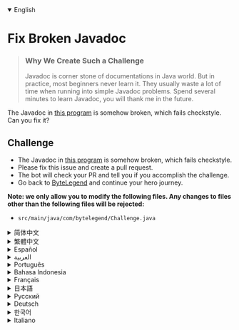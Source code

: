 <details open='true'>
<summary>English</summary>

# Fix Broken Javadoc

> ### Why We Create Such a Challenge
> Javadoc is corner stone of documentations in Java world. But in practice, most beginners never learn it.
> They usually waste a lot of time when running into simple Javadoc problems.
> Spend several minutes to learn Javadoc, you will thank me in the future.

The Javadoc in [this program](https://github.com/ByteLegendQuest/java-fix-broken-javadoc/blob/main/src/main/java/com/bytelegend/Challenge.java) is somehow broken, which fails checkstyle. Can you fix it?

## Challenge
- The Javadoc in [this program](https://github.com/ByteLegendQuest/java-fix-broken-javadoc/blob/main/src/main/java/com/bytelegend/Challenge.java) is somehow broken, which fails checkstyle.
- Please fix this issue and create a pull request.
- The bot will check your PR and tell you if you accomplish the challenge.
- Go back to [ByteLegend](https://bytelegend.com) and continue your hero journey.


**Note: we only allow you to modify the following files.
Any changes to files other than the following files will be rejected:**

- `src/main/java/com/bytelegend/Challenge.java`
</details>
<details>
<summary>简体中文</summary>

# 修复错误的Javadoc

> ### 为什么要设计这个挑战
>
> Javadoc是Java世界中文档的基石，但是在实践中我发现，很多初学者并没有系统地学习过，
> 从而在面对很简单的问题时束手无策，浪费宝贵的时间。
> 希望你能花费几分钟系统地学习一下Javadoc，节省未来抓耳挠腮的几个小时时间。

[这个程序](https://github.com/ByteLegendQuest/java-fix-broken-javadoc/blob/main/src/main/java/com/bytelegend/Challenge.java)里的Javadoc有一些问题，会导致编译和Checkstyle失败。请修复之。

## 挑战
- [这个程序](https://github.com/ByteLegendQuest/java-fix-broken-javadoc/blob/main/src/main/java/com/bytelegend/Challenge.java)里的Javadoc有一些问题，会导致编译和Checkstyle失败。
- 你可以使用任意一种方法完成挑战（最好先在自己的本地电脑上测试通过）：
  - 使用下面的网页编辑器。
  - 创建一个GitHub Pull Request。
- 机器人将会检查你的答案，告诉你你是否通过了挑战。
- 回到[字节传说](https://bytelegend.com)，然后继续你的英雄旅程。


**注意：我们只允许您修改以下文件，任何对其他文件的修改都会被拒绝：**

- `src/main/java/com/bytelegend/Challenge.java`
</details>
<details>
<summary>繁體中文</summary>

<h1>修復損壞的 Javadoc</h1><blockquote><h3>為什麼我們要創造這樣的挑戰</h3><p>Javadoc 是 Java 世界文檔的基石。但在實踐中，大多數初學者從未學過它。當遇到簡單的 Javadoc 問題時，他們通常會浪費大量時間。花幾分鐘學習Javadoc，你以後會感謝我的。</p></blockquote><p> <a href="https://github.com/ByteLegendQuest/java-fix-broken-javadoc/blob/main/src/main/java/com/bytelegend/Challenge.java" target="_blank">該程序中</a>的 Javadoc 以某種方式損壞，導致 checkstyle 失敗。你能修好它嗎？</p><h2>挑戰</h2><ul><li><a href="https://github.com/ByteLegendQuest/java-fix-broken-javadoc/blob/main/src/main/java/com/bytelegend/Challenge.java" target="_blank">該程序中</a>的 Javadoc 以某種方式損壞，導致 checkstyle 失敗。</li><li>請修復此問題並創建拉取請求。</li><li>機器人將檢查您的 PR 並告訴您是否完成了挑戰。</li><li>回到<a href="https://bytelegend.com" target="_blank">ByteLegend</a> ，繼續你的英雄之旅。</li></ul><p><strong>注意：我們只允許您修改以下文件。對以下文件以外的文件的任何更改都將被拒絕：</strong></p><ul><li> <code class="notranslate">src/main/java/com/bytelegend/Challenge.java</code></li></ul></details>
<details>
<summary>Español</summary>

<h1>Reparar Javadoc roto</h1><blockquote><h3> Por qué creamos tal desafío</h3><p> Javadoc es la piedra angular de la documentación en el mundo Java. Pero en la práctica, la mayoría de los principiantes nunca lo aprenden. Por lo general, pierden mucho tiempo cuando se encuentran con problemas simples de Javadoc. Dedique varios minutos a aprender Javadoc, me lo agradecerá en el futuro.</p></blockquote><p> El Javadoc en <a href="https://github.com/ByteLegendQuest/java-fix-broken-javadoc/blob/main/src/main/java/com/bytelegend/Challenge.java" target="_blank">este programa</a> está roto de alguna manera, lo que falla en el estilo de verificación. ¿Puedes arreglarlo?</p><h2> Desafío</h2><ul><li> El Javadoc en <a href="https://github.com/ByteLegendQuest/java-fix-broken-javadoc/blob/main/src/main/java/com/bytelegend/Challenge.java" target="_blank">este programa</a> está roto de alguna manera, lo que falla en el estilo de verificación.</li><li> Solucione este problema y cree una solicitud de extracción.</li><li> El bot comprobará tus relaciones públicas y te dirá si logras el desafío.</li><li> Vuelve a <a href="https://bytelegend.com" target="_blank">ByteLegend</a> y continúa tu viaje de héroe.</li></ul><p> <strong>Nota: solo le permitimos modificar los siguientes archivos. Se rechazará cualquier cambio en archivos que no sean los siguientes:</strong></p><ul><li> <code class="notranslate">src/main/java/com/bytelegend/Challenge.java</code></li></ul></details>
<details>
<summary>العربية</summary>

<h1 style=";text-align:right;direction:rtl">إصلاح كسر جافادوك</h1><blockquote style=";text-align:right;direction:rtl"><h3 style=";text-align:right;direction:rtl"> لماذا نخلق مثل هذا التحدي</h3><p style=";text-align:right;direction:rtl"> Javadoc هو حجر الزاوية للوثائق في عالم جافا. لكن في الممارسة العملية ، لا يتعلمها معظم المبتدئين أبدًا. عادة ما يضيعون الكثير من الوقت عند الوقوع في مشاكل Javadoc البسيطة. اقض عدة دقائق لتعلم جافادوك ، سوف تشكرني في المستقبل.</p></blockquote><p style=";text-align:right;direction:rtl"> تم كسر Javadoc في <a href="https://github.com/ByteLegendQuest/java-fix-broken-javadoc/blob/main/src/main/java/com/bytelegend/Challenge.java" target="_blank">هذا البرنامج إلى</a> حد ما ، والذي فشل checkstyle. يمكنك إصلاحه؟</p><h2 style=";text-align:right;direction:rtl"> تحد</h2><ul style=";text-align:right;direction:rtl"><li style=";text-align:right;direction:rtl"> تم كسر Javadoc في <a href="https://github.com/ByteLegendQuest/java-fix-broken-javadoc/blob/main/src/main/java/com/bytelegend/Challenge.java" target="_blank">هذا البرنامج إلى</a> حد ما ، والذي فشل checkstyle.</li><li style=";text-align:right;direction:rtl"> يرجى إصلاح هذه المشكلة وإنشاء طلب سحب.</li><li style=";text-align:right;direction:rtl"> سيتحقق الروبوت من العلاقات العامة الخاصة بك ويخبرك إذا أنجزت التحدي.</li><li style=";text-align:right;direction:rtl"> ارجع إلى <a href="https://bytelegend.com" target="_blank">ByteLegend وتابع</a> رحلة بطلك.</li></ul><p style=";text-align:right;direction:rtl"> <strong>ملاحظة: نسمح لك فقط بتعديل الملفات التالية. سيتم رفض أي تغييرات يتم إجراؤها على الملفات بخلاف الملفات التالية:</strong></p><ul style=";text-align:right;direction:rtl"><li style=";text-align:right;direction:rtl"> <code class="notranslate">src/main/java/com/bytelegend/Challenge.java</code></li></ul></details>
<details>
<summary>Português</summary>

<h1>Corrigir Javadoc quebrado</h1><blockquote><h3> Por que criamos esse desafio</h3><p> Javadoc é a pedra angular da documentação no mundo Java. Mas, na prática, a maioria dos iniciantes nunca aprende. Eles geralmente perdem muito tempo quando se deparam com problemas simples de Javadoc. Gaste vários minutos para aprender Javadoc, você vai me agradecer no futuro.</p></blockquote><p> O Javadoc <a href="https://github.com/ByteLegendQuest/java-fix-broken-javadoc/blob/main/src/main/java/com/bytelegend/Challenge.java" target="_blank">neste programa</a> está de alguma forma quebrado, o que falha no estilo de verificação. Você pode concertar isso?</p><h2> Desafio</h2><ul><li> O Javadoc <a href="https://github.com/ByteLegendQuest/java-fix-broken-javadoc/blob/main/src/main/java/com/bytelegend/Challenge.java" target="_blank">neste programa</a> está de alguma forma quebrado, o que falha no estilo de verificação.</li><li> Corrija este problema e crie uma solicitação pull.</li><li> O bot verificará seu PR e lhe dirá se você cumpriu o desafio.</li><li> Volte para <a href="https://bytelegend.com" target="_blank">ByteLegend</a> e continue sua jornada de herói.</li></ul><p> <strong>Nota: nós apenas permitimos que você modifique os seguintes arquivos. Quaisquer alterações em arquivos que não sejam os seguintes serão rejeitadas:</strong></p><ul><li> <code class="notranslate">src/main/java/com/bytelegend/Challenge.java</code></li></ul></details>
<details>
<summary>Bahasa Indonesia</summary>

<h1>Perbaiki Javadoc yang Rusak</h1><blockquote><h3> Mengapa Kami Membuat Tantangan Seperti Itu</h3><p> Javadoc adalah landasan dokumentasi di dunia Java. Namun dalam praktiknya, kebanyakan pemula tidak pernah mempelajarinya. Mereka biasanya membuang banyak waktu ketika mengalami masalah Javadoc sederhana. Luangkan beberapa menit untuk belajar Javadoc, Anda akan berterima kasih kepada saya di masa depan.</p></blockquote><p> Javadoc dalam <a href="https://github.com/ByteLegendQuest/java-fix-broken-javadoc/blob/main/src/main/java/com/bytelegend/Challenge.java" target="_blank">program</a> ini entah bagaimana rusak, yang gagal checkstyle. Bisakah Anda memperbaikinya?</p><h2> Tantangan</h2><ul><li> Javadoc dalam <a href="https://github.com/ByteLegendQuest/java-fix-broken-javadoc/blob/main/src/main/java/com/bytelegend/Challenge.java" target="_blank">program</a> ini entah bagaimana rusak, yang gagal checkstyle.</li><li> Harap perbaiki masalah ini dan buat permintaan tarik.</li><li> Bot akan memeriksa PR Anda dan memberi tahu Anda jika Anda menyelesaikan tantangan.</li><li> Kembali ke <a href="https://bytelegend.com" target="_blank">ByteLegend</a> dan lanjutkan perjalanan pahlawan Anda.</li></ul><p> <strong>Catatan: kami hanya mengizinkan Anda untuk mengubah file berikut. Setiap perubahan pada file selain file berikut akan ditolak:</strong></p><ul><li> <code class="notranslate">src/main/java/com/bytelegend/Challenge.java</code></li></ul></details>
<details>
<summary>Français</summary>

<h1>Réparer Javadoc cassé</h1><blockquote><h3> Pourquoi nous créons un tel défi</h3><p> Javadoc est la pierre angulaire des documentations dans le monde Java. Mais en pratique, la plupart des débutants ne l&#39;apprennent jamais. Ils perdent généralement beaucoup de temps lorsqu&#39;ils rencontrent de simples problèmes Javadoc. Passez quelques minutes à apprendre Javadoc, vous me remercierez à l&#39;avenir.</p></blockquote><p> Le Javadoc de <a href="https://github.com/ByteLegendQuest/java-fix-broken-javadoc/blob/main/src/main/java/com/bytelegend/Challenge.java" target="_blank">ce programme</a> est en quelque sorte cassé, ce qui échoue au checkstyle. Peux-tu le réparer?</p><h2> Défi</h2><ul><li> Le Javadoc de <a href="https://github.com/ByteLegendQuest/java-fix-broken-javadoc/blob/main/src/main/java/com/bytelegend/Challenge.java" target="_blank">ce programme</a> est en quelque sorte cassé, ce qui échoue au checkstyle.</li><li> Veuillez résoudre ce problème et créer une demande d&#39;extraction.</li><li> Le bot vérifiera votre PR et vous dira si vous réussissez le défi.</li><li> Retournez à <a href="https://bytelegend.com" target="_blank">ByteLegend</a> et continuez votre voyage de héros.</li></ul><p> <strong>Remarque : nous vous permettons uniquement de modifier les fichiers suivants. Toute modification apportée aux fichiers autres que les fichiers suivants sera rejetée :</strong></p><ul><li> <code class="notranslate">src/main/java/com/bytelegend/Challenge.java</code></li></ul></details>
<details>
<summary>日本語</summary>

<h1>壊れたJavadocを修正</h1><blockquote><h3>なぜこのような課題を作成するのか</h3><p>Javadocは、Javaの世界におけるドキュメントの礎石です。しかし実際には、ほとんどの初心者はそれを学ぶことはありません。通常、単純なJavadocの問題が発生すると、多くの時間を浪費します。 Javadocを学ぶために数分を費やしてください、あなたは将来私に感謝するでしょう。</p></blockquote><p> <a href="https://github.com/ByteLegendQuest/java-fix-broken-javadoc/blob/main/src/main/java/com/bytelegend/Challenge.java" target="_blank">このプログラム</a>のJavadocはどういうわけか壊れており、checkstyleに失敗します。直してもらえますか？</p><h2>チャレンジ</h2><ul><li><a href="https://github.com/ByteLegendQuest/java-fix-broken-javadoc/blob/main/src/main/java/com/bytelegend/Challenge.java" target="_blank">このプログラム</a>のJavadocはどういうわけか壊れており、checkstyleに失敗します。</li><li>この問題を修正して、プルリクエストを作成してください。</li><li>ボットはPRをチェックし、チャレンジを達成したかどうかを通知します。</li><li> <a href="https://bytelegend.com" target="_blank">ByteLegendに</a>戻り、ヒーローの旅を続けてください。</li></ul><p><strong>注：変更できるのは次のファイルのみです。次のファイル以外のファイルへの変更は拒否されます。</strong></p><ul><li> <code class="notranslate">src/main/java/com/bytelegend/Challenge.java</code></li></ul></details>
<details>
<summary>Русский</summary>

<h1>Исправить сломанный документ Javadoc</h1><blockquote><h3> Почему мы создаем такой вызов</h3><p> Javadoc - это краеугольный камень документации в мире Java. Но на практике большинство новичков этому никогда не учатся. Обычно они тратят много времени, сталкиваясь с простыми проблемами Javadoc. Потратьте несколько минут на изучение Javadoc, вы будете благодарить меня в будущем.</p></blockquote><p> Документация Javadoc в <a href="https://github.com/ByteLegendQuest/java-fix-broken-javadoc/blob/main/src/main/java/com/bytelegend/Challenge.java" target="_blank">этой программе</a> каким-то образом не работает, что не соответствует проверке стиля. Ты можешь починить это?</p><h2> Вызов</h2><ul><li> Документация Javadoc в <a href="https://github.com/ByteLegendQuest/java-fix-broken-javadoc/blob/main/src/main/java/com/bytelegend/Challenge.java" target="_blank">этой программе</a> каким-то образом не работает, что не соответствует проверке стиля.</li><li> Исправьте эту проблему и создайте запрос на перенос.</li><li> Бот проверит ваш PR и скажет, справитесь ли вы с задачей.</li><li> Вернитесь в <a href="https://bytelegend.com" target="_blank">ByteLegend</a> и продолжите свой путь героя.</li></ul><p> <strong>Примечание: мы разрешаем вам изменять только следующие файлы. Любые изменения в файлах, кроме следующих, будут отклонены:</strong></p><ul><li> <code class="notranslate">src/main/java/com/bytelegend/Challenge.java</code></li></ul></details>
<details>
<summary>Deutsch</summary>

<h1>Defektes Javadoc reparieren</h1><blockquote><h3> Warum wir eine solche Herausforderung schaffen</h3><p> Javadoc ist ein Eckpfeiler der Dokumentationen in der Java-Welt. Aber in der Praxis lernen es die meisten Anfänger nie. Sie verschwenden normalerweise viel Zeit, wenn sie auf einfache Javadoc-Probleme stoßen. Verbringen Sie einige Minuten damit, Javadoc zu lernen, Sie werden es mir in Zukunft danken.</p></blockquote><p> Das Javadoc in <a href="https://github.com/ByteLegendQuest/java-fix-broken-javadoc/blob/main/src/main/java/com/bytelegend/Challenge.java" target="_blank">diesem Programm</a> ist irgendwie kaputt, was Checkstyle fehlschlägt. Kannst du das Reparieren?</p><h2> Herausforderung</h2><ul><li> Das Javadoc in <a href="https://github.com/ByteLegendQuest/java-fix-broken-javadoc/blob/main/src/main/java/com/bytelegend/Challenge.java" target="_blank">diesem Programm</a> ist irgendwie kaputt, was Checkstyle fehlschlägt.</li><li> Bitte beheben Sie dieses Problem und erstellen Sie eine Pull-Anfrage.</li><li> Der Bot überprüft Ihre PR und teilt Ihnen mit, ob Sie die Herausforderung meistern.</li><li> Gehen Sie zurück zu <a href="https://bytelegend.com" target="_blank">ByteLegend</a> und setzen Sie Ihre Heldenreise fort.</li></ul><p> <strong>Hinweis: Wir erlauben Ihnen nur, die folgenden Dateien zu ändern. Alle Änderungen an Dateien, die nicht die folgenden Dateien sind, werden abgelehnt:</strong></p><ul><li> <code class="notranslate">src/main/java/com/bytelegend/Challenge.java</code></li></ul></details>
<details>
<summary>한국어</summary>

<h1>깨진 Javadoc 수정</h1><blockquote><h3> 우리가 그러한 도전을 만드는 이유</h3><p> Javadoc은 Java 세계에서 문서의 초석입니다. 그러나 실제로는 대부분의 초보자가 배우지 않습니다. 그들은 일반적으로 간단한 Javadoc 문제에 직면할 때 많은 시간을 낭비합니다. Javadoc을 배우기 위해 몇 분을 보내십시오. 앞으로 저에게 감사할 것입니다.</p></blockquote><p> <a href="https://github.com/ByteLegendQuest/java-fix-broken-javadoc/blob/main/src/main/java/com/bytelegend/Challenge.java" target="_blank">이 프로그램</a> 의 Javadoc은 어떻게 든 손상되어 검사 스타일에 실패합니다. 고칠 수 있습니까?</p><h2> 도전</h2><ul><li> <a href="https://github.com/ByteLegendQuest/java-fix-broken-javadoc/blob/main/src/main/java/com/bytelegend/Challenge.java" target="_blank">이 프로그램</a> 의 Javadoc은 어떻게 든 손상되어 검사 스타일에 실패합니다.</li><li> 이 문제를 수정하고 풀 리퀘스트를 생성하세요.</li><li> 봇은 PR을 확인하고 도전 과제를 달성했는지 알려줍니다.</li><li> <a href="https://bytelegend.com" target="_blank">ByteLegend로</a> 돌아가 영웅 여정을 계속하세요.</li></ul><p> <strong>참고: 다음 파일만 수정할 수 있습니다. 다음 파일 이외의 파일에 대한 모든 변경 사항은 거부됩니다.</strong></p><ul><li> <code class="notranslate">src/main/java/com/bytelegend/Challenge.java</code></li></ul></details>
<details>
<summary>Italiano</summary>

<h1>Correggi Javadoc rotto</h1><blockquote><h3> Perché creiamo una tale sfida?</h3><p> Javadoc è la pietra angolare della documentazione nel mondo Java. Ma in pratica, la maggior parte dei principianti non lo impara mai. Di solito perdono molto tempo quando si imbattono in semplici problemi Javadoc. Dedica qualche minuto a imparare Javadoc, mi ringrazierai in futuro.</p></blockquote><p> Il Javadoc in <a href="https://github.com/ByteLegendQuest/java-fix-broken-javadoc/blob/main/src/main/java/com/bytelegend/Challenge.java" target="_blank">questo programma</a> è in qualche modo rotto, il che non riesce a controllare lo stile. Puoi aggiustarlo?</p><h2> Sfida</h2><ul><li> Il Javadoc in <a href="https://github.com/ByteLegendQuest/java-fix-broken-javadoc/blob/main/src/main/java/com/bytelegend/Challenge.java" target="_blank">questo programma</a> è in qualche modo rotto, il che non riesce a controllare lo stile.</li><li> Risolvi questo problema e crea una richiesta pull.</li><li> Il bot controllerà il tuo PR e ti dirà se hai portato a termine la sfida.</li><li> Torna su <a href="https://bytelegend.com" target="_blank">ByteLegend</a> e continua il tuo viaggio da eroe.</li></ul><p> <strong>Nota: ti permettiamo di modificare solo i seguenti file. Qualsiasi modifica ai file diversi dai seguenti file verrà rifiutata:</strong></p><ul><li> <code class="notranslate">src/main/java/com/bytelegend/Challenge.java</code></li></ul></details>